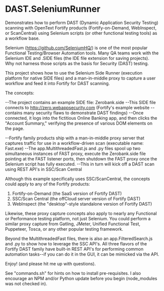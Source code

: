 # DAST.SeleniumRunner
Demonstrates how to perform DAST (Dynamic Application Security Testing) scanning with OpenText Fortify products (Fortify-on-Demand, WebInspect, or ScanCentral) using Selenium scripts (or other functional testing tools) as a workflow base.

Selenium (https://github.com/SeleniumHQ/) is one of the most popular Functional Testing/Browser Automation tools.
Many QA teams work with the Selenium IDE and .SIDE files (the IDE file extension for saving projects).
Why not harness those scripts as the basis for Security (DAST) testing.

This project shows how to use the Selenium Side Runner (execution platform for native SIDE files) and a man-in-middle proxy to capture a user workflow and feed it into Fortify for DAST scanning.

The concepts:

--The project contains an example SIDE file:  Zerobank.side
--This SIDE file connects to http://zero.webappsecurity.com (Fortify's example website -- contains many security flaws to demonstrate DAST findings)
--Once connected, it logs into the fictitious Online Banking app, and then clicks the "Account Summary," verifying the presence of various DOM elements on the page.

--Fortify family products ship with a man-in-middle proxy server that captures traffic for use in a workflow-driven scan (executable name:  Fast.exe)
--The app.MultithreadedFast.js and .py files spool up two simultaneous instances of FAST proxy, execute the Zerobank.side file pointing at the FAST listener ports, then shutdown the FAST proxy once the Selenium script has fully executed.
--This in turn will kick off a DAST scan using REST API's in SSC/Scan Central

Although this example specifically uses SSC/ScanCentral, the concepts could apply to any of the Fortify products:

1.  Fortify-on-Demand (the SaaS version of Fortify DAST)
2.  SSC/Scan Central (the offCloud server version of Fortify DAST)
3.  WebInspect (the "desktop"-style standalone version of Fortify DAST)

Likewise, these proxy capture concepts also apply to nearly any Functional or Performance testing platform, not just Selenium.  You could perform a similar proxy capture from Gatling, JMeter, Unified Functional Test, Puppeteer, Tosca, or any other popular testing framework.

Beyond the MultithreadedFast files, there is also an app.FilteredSearch.js and .py to show how to leverage the SSC API's.  All three flavors of the Fortify DAST family have built-in REST API's for performing common automation tasks--if you can do it in the GUI, it can be mimicked via the API.

Enjoy! (and please hit me up with questions).


See "commands.sh" for hints on how to install pre-requisites.  I also encourage an NPM and/or Python update before you begin (node_modules was not checked in).





